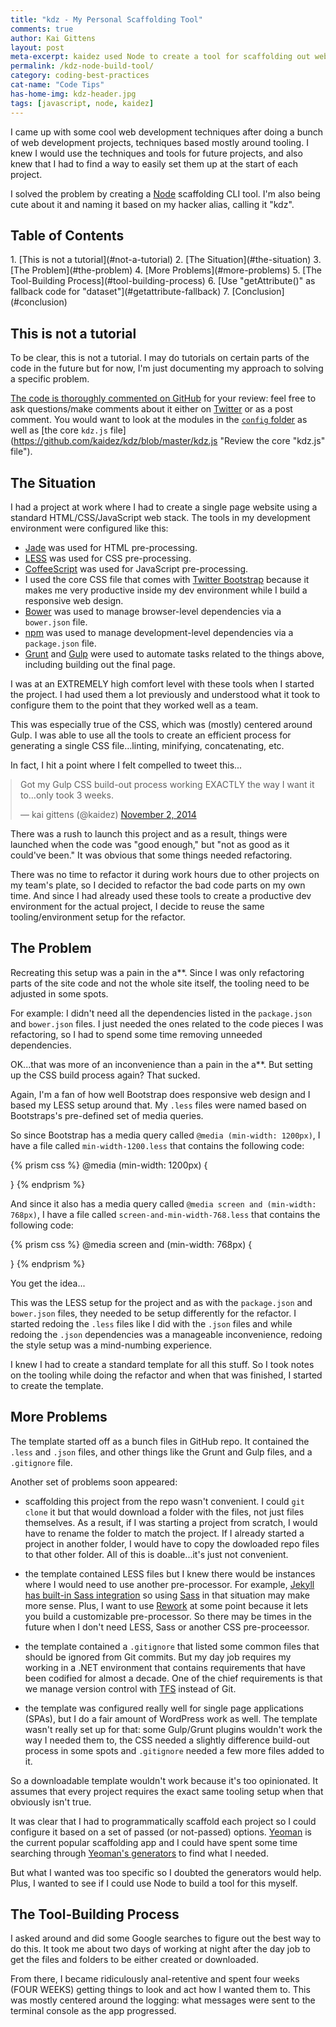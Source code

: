 ```yaml
---
title: "kdz - My Personal Scaffolding Tool"
comments: true
author: Kai Gittens
layout: post
meta-excerpt: kaidez used Node to create a tool for scaffolding out web development projects. Includes a link to thoroughly commented code on GitHub.
permalink: /kdz-node-build-tool/
category: coding-best-practices
cat-name: "Code Tips"
has-home-img: kdz-header.jpg
tags: [javascript, node, kaidez]
---
```

I came up with some cool web development techniques after doing a bunch of web development projects, techniques based mostly around tooling.  I knew I would use the techniques and tools for future projects, and also knew that I had to find a way to easily set them up at the start of each project.

I solved the problem by creating a [Node](https://nodejs.org/ "Go to the Node site") scaffolding CLI tool. I'm also being cute about it and naming it based on my hacker alias, calling it "kdz".

<h2 style="clear:both;">Table of Contents</h2>
1. [This is not a tutorial](#not-a-tutorial)
2. [The Situation](#the-situation)
3. [The Problem](#the-problem)
4. [More Problems](#more-problems)
5. [The Tool-Building Process](#tool-building-process)
6. [Use "getAttribute()" as fallback code for "dataset"](#getattribute-fallback)
7. [Conclusion](#conclusion)

<a name="not-a-tutorial"></a>
## This is not a tutorial

To be clear, this is not a tutorial. I may do tutorials on certain parts of the code in the future but for now, I'm just documenting my approach to solving a specific problem.

[The code is thoroughly commented on GitHub](https://github.com/kaidez/kdz "See the kdz code on GitHub") for your review: feel free to ask questions/make comments about it either on [Twitter](https://twitter.com/kaidez "Visit kaidez on Twitter") or as a post comment. You would want to look at the modules in the [`config` folder](https://github.com/kaidez/kdz/tree/master/config "review the npm code modules for kdz") as well as [the core `kdz.js` file](https://github.com/kaidez/kdz/blob/master/kdz.js "Review the core "kdz.js" file").

<a name="the-situation"></a>
## The Situation

I had a project at work where I had to create a single page website using a standard HTML/CSS/JavaScript web stack. The tools in my development environment were configured like this:

* [Jade](http://jade-lang.com/ "Review the Jade HTML template engine") was used for HTML pre-processing.
* [LESS](http://lesscss.org/ "Review the LESS pre-processor") was used for CSS pre-processing.
* [CoffeeScript](http://coffeescript.org/ "Review the CoffeeScript JS pre-processor") was used for JavaScript pre-processing.
* I used the core CSS file that comes with [Twitter Bootstrap](http://getbootstrap.com/ "Review Twitter Bootstrap") because it makes me very productive inside my dev environment while I build a responsive web design.
* [Bower](http://bower.io/ "Review the Bower web package manager") was used to manage browser-level dependencies via a `bower.json` file.
* [npm](https://www.npmjs.com/ "Review the npm package manager for Node") was used to manage development-level dependencies via a `package.json` file.
* [Grunt](http://gruntjs.com/ "Review the Grunt task runner") and [Gulp](http://gulpjs.com/ "Review the Gulp build system") were used to automate tasks related to the things above, including building out the final page.

I was at an EXTREMELY high comfort level with these tools when I started the project. I had used them a lot previously and understood what it took to configure them to the point that they worked well as a team.

This was especially true of the CSS, which was (mostly) centered around Gulp. I was able to use all the tools to create an efficient process for generating a single CSS file...linting, minifying, concatenating, etc.

In fact, I hit a point where I felt compelled to tweet this...

<blockquote class="twitter-tweet" lang="en" style="margin: 0 auto;"><p>Got my Gulp CSS build-out process working EXACTLY the way I want it to…only took 3 weeks.</p>&mdash; kai gittens (@kaidez) <a href="https://twitter.com/kaidez/status/529054310379053056">November 2, 2014</a></blockquote>
<script async src="//platform.twitter.com/widgets.js" charset="utf-8"></script>

There was a rush to launch this project and as a result, things were launched when the code was "good enough," but "not as good as it could've been." It was obvious that some things needed refactoring.

There was no time to refactor it during work hours due to other projects on my team's plate, so I decided to refactor the bad code parts on my own time. And since I had already used these tools to create a productive dev environment for the actual project, I decide to reuse the same tooling/environment setup for the refactor.

<a name="the-problem"></a>
## The Problem
Recreating this setup was a pain in the a**. Since I was only refactoring parts of the site code and not the whole site itself, the tooling need to be adjusted in some spots.

For example: I didn't need all the dependencies listed in the `package.json` and `bower.json` files. I just needed the ones related to the code pieces I was refactoring, so I had to spend some time removing unneeded dependencies.

OK...that was more of an inconvenience than a pain in the a**. But setting up the CSS build process again? That sucked.

Again, I'm a fan of how well Bootstrap does responsive web design and I based my LESS setup around that. My `.less` files were named based on Bootstraps's pre-defined set of media queries.

So since Bootstrap has a media query called `@media (min-width: 1200px)`, I have a file called `min-width-1200.less` that contains the following code:

{% prism css %}
@media (min-width: 1200px) {

}
{% endprism %}

And since it also has a media query called `@media screen and (min-width: 768px)`, I have a file called `screen-and-min-width-768.less` that contains the following code:

{% prism css %}
@media screen and (min-width: 768px) {

}
{% endprism %}

You get the idea...

This was the LESS setup for the project and as with the `package.json` and `bower.json` files, they needed to be setup differently for the refactor. I started redoing the `.less` files like I did with the `.json` files and while redoing the `.json` dependencies was a manageable inconvenience, redoing the style setup was a mind-numbing experience.

I knew I had to create a standard template for all this stuff. So I took notes on the tooling while doing the refactor and when that was finished, I started to create the template.

<a name="more-problems"></a>
## More Problems
The template started off as a bunch files in GitHub repo. It contained the `.less` and `.json` files, and other things like the Grunt and Gulp files, and a `.gitignore` file.

Another set of problems soon appeared:

* scaffolding this project from the repo wasn't convenient. I could `git clone` it but that would download a folder with the files, not just files themselves. As a result, if I was starting a project from scratch, I would have to rename the folder to match the project. If I already started a project in another folder, I would have to copy the dowloaded repo files to that other folder.  All of this is doable...it's just not convenient.

* the template contained LESS files but I knew there would be instances where I would need to use another pre-processor. For example, [Jekyll has built-in Sass integration](http://jekyllrb.com/docs/assets/) so using [Sass](http://sass-lang.com/ "Review the Sass pre-processor") in that situation may make more sense.  Plus, I want to use [Rework](https://github.com/reworkcss/rework) at some point because it lets you build a customizable pre-processor. So there may be times in the future when I don't need LESS, Sass or another CSS pre-proceessor.

* the template contained a `.gitignore` that listed some common files that should be ignored from Git commits. But my day job requires my working in a .NET environment that contains requirements that have been codified for almost a decade. One of the chief requirements is that we manage version control with [TFS](https://www.visualstudio.com/en-us/products/tfs-overview-vs.aspx "Review Microsoft's Team Foundation Server") instead of Git.

* the template was configured really well for single page applications (SPAs), but I do a fair amount of WordPress work as well.  The template wasn't really set up for that: some Gulp/Grunt plugins wouldn't work the way I needed them to, the CSS needed a slightly difference build-out process in some spots and `.gitignore` needed a few more files added to it.

So a downloadable template wouldn't work because it's too opinionated. It assumes that every project requires the exact same tooling setup when that obviously isn't true.

It was clear that I had to programmatically scaffold each project so I could configure it based on a set of passed (or not-passed) options. [Yeoman](http://yeoman.io/) is the current popular scaffolding app and I could have spent some time searching through [Yeoman's generators](http://yeoman.io/generators/ "Review Yeoman's generators") to find what I needed.

But what I wanted was too specific so I doubted the generators would help. Plus, I wanted to see if I could use Node to build a tool for this  myself.

<a name="tool-building-process"></a>
## The Tool-Building Process
I asked around and did some Google searches to figure out the best way to do this.  It took me about two days of working at night after the day job to get the files and folders to be either created or downloaded.

From there, I became ridiculously anal-retentive and spent four weeks (FOUR WEEKS) getting things to look and act how I wanted them to.  This was mostly centered around the logging: what messages were sent to the terminal console as the app progressed.

